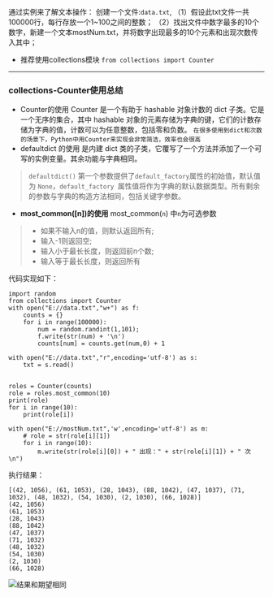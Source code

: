 通过实例来了解文本操作：
创建一个文件:`data.txt`,
（1）假设此txt文件一共100000行，每行存放一个1~100之间的整数；
（2）找出文件中数字最多的10个数字，新建一个文本mostNum.txt，并将数字出现最多的10个元素和出现次数传入其中；
- 推荐使用collections模块
`from collections import Counter`
------------------------------------
### collections-Counter使用总结 
- Counter的使用
Counter 是一个有助于 hashable 对象计数的 dict 子类。它是一个无序的集合，其中 hashable 对象的元素存储为字典的键，它们的计数存储为字典的值，计数可以为任意整数，包括零和负数。
`在很多使用到dict和次数的场景下，Python中用Counter来实现会非常简洁，效率也会很高`
- defaultdict 的使用
是内建 dict 类的子类，它覆写了一个方法并添加了一个可写的实例变量。其余功能与字典相同。
> `defaultdict()` 第一个参数提供了` default_factory `属性的初始值，默认值为 `None`，`default_factory `属性值将作为字典的默认数据类型。所有剩余的参数与字典的构造方法相同，包括关键字参数。
- **most_common([n])的使用**
most_common(`n`) 中`n`为可选参数
>- 如果不输入n的值，则默认返回所有;
>- 输入-1则返回空;
>- 输入小于最长长度，则返回前n个数;
>- 输入等于最长长度，则返回所有

代码实现如下：
```
import random
from collections import Counter
with open("E://data.txt","w+") as f:
    counts = {}
    for i in range(100000):
        num = random.randint(1,101);
        f.write(str(num) + '\n')
        counts[num] = counts.get(num,0) + 1

with open("E://data.txt","r",encoding='utf-8') as s:
    txt = s.read()


roles = Counter(counts)
role = roles.most_common(10)
print(role)
for i in range(10):
    print(role[i])

with open("E://mostNum.txt",'w',encoding='utf-8') as m:
    # role = str(role[i][1])
    for i in range(10):
        m.write(str(role[i][0]) + " 出现：" + str(role[i][1]) + " 次\n")
```

执行结果：
```
[(42, 1056), (61, 1053), (28, 1043), (88, 1042), (47, 1037), (71, 1032), (48, 1032), (54, 1030), (2, 1030), (66, 1028)]
(42, 1056)
(61, 1053)
(28, 1043)
(88, 1042)
(47, 1037)
(71, 1032)
(48, 1032)
(54, 1030)
(2, 1030)
(66, 1028)
```
![结果和期望相同](https://upload-images.jianshu.io/upload_images/17476267-6eead6cd2a718914.png?imageMogr2/auto-orient/strip%7CimageView2/2/w/1240)
